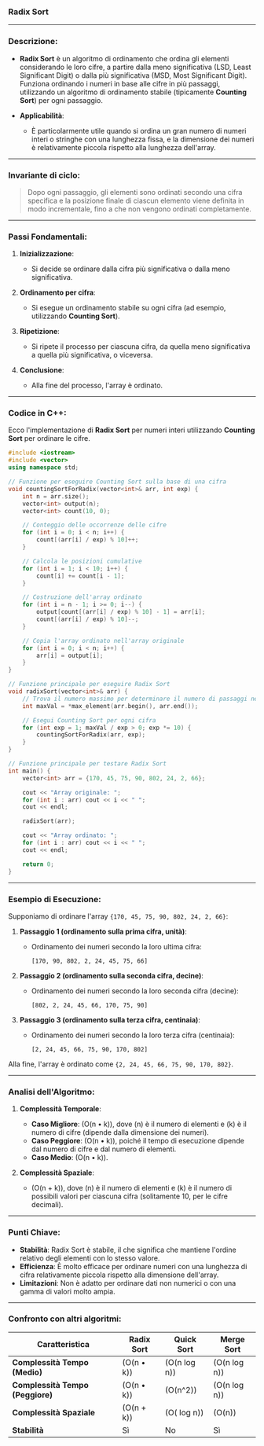 ### **Radix Sort**

---

### **Descrizione**:
- **Radix Sort** è un algoritmo di ordinamento che ordina gli elementi considerando le loro cifre, a partire dalla meno significativa (LSD, Least Significant Digit) o dalla più significativa (MSD, Most Significant Digit). Funziona ordinando i numeri in base alle cifre in più passaggi, utilizzando un algoritmo di ordinamento stabile (tipicamente **Counting Sort**) per ogni passaggio.
  
- **Applicabilità**:
  - È particolarmente utile quando si ordina un gran numero di numeri interi o stringhe con una lunghezza fissa, e la dimensione dei numeri è relativamente piccola rispetto alla lunghezza dell'array.

---

### **Invariante di ciclo**:
> Dopo ogni passaggio, gli elementi sono ordinati secondo una cifra specifica e la posizione finale di ciascun elemento viene definita in modo incrementale, fino a che non vengono ordinati completamente.

---

### **Passi Fondamentali**:
1. **Inizializzazione**:
   - Si decide se ordinare dalla cifra più significativa o dalla meno significativa.
   
2. **Ordinamento per cifra**:
   - Si esegue un ordinamento stabile su ogni cifra (ad esempio, utilizzando **Counting Sort**).

3. **Ripetizione**:
   - Si ripete il processo per ciascuna cifra, da quella meno significativa a quella più significativa, o viceversa.

4. **Conclusione**:
   - Alla fine del processo, l'array è ordinato.

---

### **Codice in C++**:
Ecco l'implementazione di **Radix Sort** per numeri interi utilizzando **Counting Sort** per ordinare le cifre.

```cpp
#include <iostream>
#include <vector>
using namespace std;

// Funzione per eseguire Counting Sort sulla base di una cifra
void countingSortForRadix(vector<int>& arr, int exp) {
    int n = arr.size();
    vector<int> output(n);
    vector<int> count(10, 0);

    // Conteggio delle occorrenze delle cifre
    for (int i = 0; i < n; i++) {
        count[(arr[i] / exp) % 10]++;
    }

    // Calcola le posizioni cumulative
    for (int i = 1; i < 10; i++) {
        count[i] += count[i - 1];
    }

    // Costruzione dell'array ordinato
    for (int i = n - 1; i >= 0; i--) {
        output[count[(arr[i] / exp) % 10] - 1] = arr[i];
        count[(arr[i] / exp) % 10]--;
    }

    // Copia l'array ordinato nell'array originale
    for (int i = 0; i < n; i++) {
        arr[i] = output[i];
    }
}

// Funzione principale per eseguire Radix Sort
void radixSort(vector<int>& arr) {
    // Trova il numero massimo per determinare il numero di passaggi necessari
    int maxVal = *max_element(arr.begin(), arr.end());

    // Esegui Counting Sort per ogni cifra
    for (int exp = 1; maxVal / exp > 0; exp *= 10) {
        countingSortForRadix(arr, exp);
    }
}

// Funzione principale per testare Radix Sort
int main() {
    vector<int> arr = {170, 45, 75, 90, 802, 24, 2, 66};

    cout << "Array originale: ";
    for (int i : arr) cout << i << " ";
    cout << endl;

    radixSort(arr);

    cout << "Array ordinato: ";
    for (int i : arr) cout << i << " ";
    cout << endl;

    return 0;
}
```

---

### **Esempio di Esecuzione**:
Supponiamo di ordinare l'array `{170, 45, 75, 90, 802, 24, 2, 66}`:

1. **Passaggio 1 (ordinamento sulla prima cifra, unità)**:
   - Ordinamento dei numeri secondo la loro ultima cifra:
     ```
     [170, 90, 802, 2, 24, 45, 75, 66]
     ```
   
2. **Passaggio 2 (ordinamento sulla seconda cifra, decine)**:
   - Ordinamento dei numeri secondo la loro seconda cifra (decine):
     ```
     [802, 2, 24, 45, 66, 170, 75, 90]
     ```

3. **Passaggio 3 (ordinamento sulla terza cifra, centinaia)**:
   - Ordinamento dei numeri secondo la loro terza cifra (centinaia):
     ```
     [2, 24, 45, 66, 75, 90, 170, 802]
     ```

Alla fine, l'array è ordinato come `{2, 24, 45, 66, 75, 90, 170, 802}`.

---

### **Analisi dell'Algoritmo**:

1. **Complessità Temporale**:
   - **Caso Migliore**: \(O(n • k)\), dove \(n\) è il numero di elementi e \(k\) è il numero di cifre (dipende dalla dimensione dei numeri).
   - **Caso Peggiore**: \(O(n • k)\), poiché il tempo di esecuzione dipende dal numero di cifre e dal numero di elementi.
   - **Caso Medio**: \(O(n • k)\).

2. **Complessità Spaziale**:
   - \(O(n + k)\), dove \(n\) è il numero di elementi e \(k\) è il numero di possibili valori per ciascuna cifra (solitamente 10, per le cifre decimali).

---

### **Punti Chiave**:
- **Stabilità**: Radix Sort è stabile, il che significa che mantiene l'ordine relativo degli elementi con lo stesso valore.
- **Efficienza**: È molto efficace per ordinare numeri con una lunghezza di cifra relativamente piccola rispetto alla dimensione dell'array.
- **Limitazioni**: Non è adatto per ordinare dati non numerici o con una gamma di valori molto ampia.

---

### **Confronto con altri algoritmi**:

| **Caratteristica**      | **Radix Sort**           | **Quick Sort**         | **Merge Sort**         |
|--------------------------|--------------------------|------------------------|------------------------|
| **Complessità Tempo (Medio)** | \(O(n • k)\)         | \(O(n  log n)\)        | \(O(n  log n)\)        |
| **Complessità Tempo (Peggiore)** | \(O(n • k)\)         | \(O(n^2)\)             | \(O(n  log n)\)        |
| **Complessità Spaziale** | \(O(n + k)\)             | \(O( log n)\)          | \(O(n)\)               |
| **Stabilità**            | Sì                       | No                     | Sì                     |